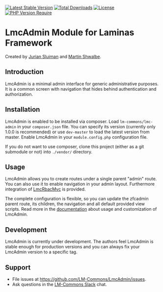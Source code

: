 [![Latest Stable Version](https://poser.pugx.org/lm-commons/lmc-admin/v/stable)](https://packagist.org/packages/lm-commons/lmc-admin)
[![Total Downloads](http://poser.pugx.org/lm-commons/lmc-admin/downloads)](https://packagist.org/packages/lm-commons/lmc-admin)
[![License](http://poser.pugx.org/lm-commons/lmc-admin/license)](https://packagist.org/packages/lm-commons/lmc-admin)
[![PHP Version Require](http://poser.pugx.org/lm-commons/lmc-admin/require/php)](https://packagist.org/packages/lm-commons/lmc-admin)

# LmcAdmin Module for Laminas Framework
Created by [Jurian Sluiman](http://juriansluiman.nl) and [Martin Shwalbe](https://github.com/Hounddog).

## Introduction
LmcAdmin is a minimal admin interface for generic administrative purposes. It is a common screen with navigation that hides behind authentication and authorization.

## Installation
LmcAdmin is enabled to be installed via composer. Load `lm-commons/lmc-admin` in your `composer.json` file. You can specify its version (currently only 1.0.0 is recommended) or use `dev-master` to load the latest version from master. Enable LmcAdmin in your `module.config.php` configuration file.

If you do not want to use composer, clone this project (either as a git submodule or not) into `./vendor/` directory.

## Usage
LmcAdmin allows you to create routes under a single parent "admin" route. You can also use it to enable navigation in your admin layout. Furthermore integration of [LmcRbacMvc](https://github.com/LM-Commons/LmcRbacMvc) is provided.

The complete configuration is flexible, so you can update the zfcadmin parent route, its children, the navigation and all default provided view scripts. Read more in the [documentation](docs-old/1.Introduction.md) about usage and customization of LmcAdmin.

## Development
LmcAdmin is currently under development. The authors feel LmcAdmin is stable enough for production versions and you can always fix your LmcAdmin version to a specific tag.

## Support

- File issues at https://github.com/LM-Commons/LmcAdmin/issues.
- Ask questions in the [LM-Commons Slack](https://join.slack.com/t/lm-commons/shared_invite/zt-2gankt2wj-FTS45hp1W~JEj1tWvDsUHQ) chat.
